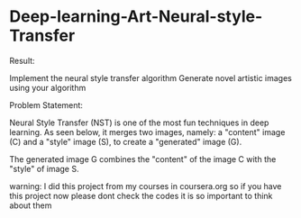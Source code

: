 # Deep-learning-Art-Neural-style-Transfer
Result:

Implement the neural style transfer algorithm
Generate novel artistic images using your algorithm


Problem Statement:


Neural Style Transfer (NST) is one of the most fun techniques in deep learning. As seen below, it merges two images, namely: a "content" image (C) and a "style" image (S), to create a "generated" image (G).

The generated image G combines the "content" of the image C with the "style" of image S.







warning:
I did this project from my courses in coursera.org so if you have this project now please dont check the codes it is so important to think about them
